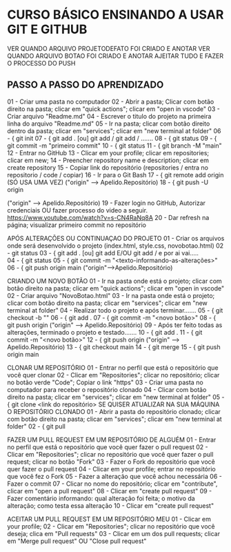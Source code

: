 
CURSO BÁSICO ENSINANDO A USAR GIT E GITHUB
==========================================




VER QUANDO ARQUIVO PROJETODEFATO FOI CRIADO E ANOTAR
VER QUANDO ARQUIVO BOTAO FOI CRIADO E ANOTAR
AJEITAR TUDO E FAZER O PROCESSO DO PUSH





PASSO A PASSO DO APRENDIZADO
----------------------------

01 - Criar uma pasta no computador
02 - Abrir a pasta; Clicar com botão direito na pasta; clicar em "quick actions"; clicar em "open in vscode"
03 - Criar arquivo "Readme.md" 
04 - Escrever o titulo do projeto na primeira linha do arquivo "Readme.md"
05 - Ir na pasta; clicar com botão direito dentro da pasta; clicar em "services"; clicar em "new terminal at folder"
06 - { git init
07 - { git add .   [ou]    git add <nome-arquivo-1>  /  git add <nome-arquivo-2>  /  .......
08 - { git status
09 - { git commit -m "primeiro commit"
10 - { git status
11 - { git branch -M "main"
12 - Entrar no GitHub
13 - Clicar em your profile; clicar em repositories; clicar em new; 
14 - Preencher repository name e description; clicar em create repository
15 - Copiar link do repositório (repositories / entra no repositorio / code / copiar)
16 - Ir para o Git Bash
17 - { git remote add origin <link-do-repositorio>  (SÓ USA UMA VEZ)   ("origin" --> Apelido.Repositório)
18 - { git push -U origin <main>  ("origin" --> Apelido.Repositório)
19 - Fazer login no GitHub, Autorizar credenciais OU fazer processo do video a seguir. https://www.youtube.com/watch?v=s-CN4RaNq8A
20 - Dar refresh na página; visualizar primeiro commit no repositório


APÓS ALTERAÇÕES OU CONTINUAÇAO DO PROJETO
01 - Criar os arquivos onde será desenvolvido o projeto (index.html, style.css, novobotao.html)
02 - git status
03 - { git add .   [ou]    git add <nome-arquivo-1>  E/OU  git add <nome-arquivo-2>  /  e por ai vai.....  
04 - { git status
05 - { git commit -m "<texto-informando-as-alterações>"
06 - { git push origin main  ("origin"-->Apelido.Repositório)


CRIANDO UM NOVO BOTÃO
01 - Ir na pasta onde está o projeto; clicar com botão direito na pasta; clicar em "quick actions"; clicar em "open in vscode"
02 - Criar arquivo "NovoBotao.html"
03 - Ir na pasta onde está o projeto; clicar com botão direito na pasta; clicar em "services"; clicar em "new terminal at folder"
04 - Realizar todo o projeto e após terminar.......
05 - { git checkout -b "<novo-botao>"
06 - { git add .
07 - { git commit -m "<novo botão>"
08 - { git push origin <novo-botao>   ("origin" --> Apelido.Repositório)
09 - Após ter feito todas as alterações, terminado o projeto e testado.......
10 - { git add .
11 - { git commit -m "<novo botão>"
12 - { git push origin <novo-botao>   ("origin" --> Apelido.Repositório)
13 - { git checkout main
14 - { git merge <novo-botao>
15 - { git push origin main


CLONAR UM REPOSITÓRIO
01 - Entrar no perfil que está o repositório que você quer clonar
02 - Clicar em "Repositories"; clicar no repositório; clicar no botão verde "Code"; Copiar o link "https"
03 - Criar uma pasta no computador para receber o repositório clonado
04 - Clicar com botão direito na pasta; clicar em "services"; clicar em "new terminal at folder"
05 - { git clone <link do repositório>
SE QUISER ATUALIZAR NA SUA MÁQUINA O REPOSITÓRIO CLONADO
01 - Abrir a pasta do repositório clonado; clicar com botão direito na pasta; clicar em "services"; clicar em "new terminal at folder"
02 - { git pull


FAZER UM PULL REQUEST EM UM REPOSITÓRIO DE ALGUÉM
01 - Entrar no perfil que está o repositório que você quer fazer o pull request
02 - Clicar em "Repositories"; clicar no repositório que você quer fazer o pull request; clicar no botão "Fork"
03 - Fazer o Fork do repositório que você quer fazer o pull request
04 - Clicar em your profile; entrar no repositório que você fez o Fork
05 - Fazer a alteração que você achou necessária
06 - Fazer o commit
07 - Clicar no nome do repositório; clicar em "contribute", clicar em "open a pull request"
08 - Clicar em "create pull request"
09 - Fazer comentário informando: qual alteração foi feita; o motivo da alteração; como testa essa alteração
10 - Clicar em "create pull request"

ACEITAR UM PULL REQUEST EM UM REPOSITÓRIO MEU
01 - Clicar em your profile; 
02 - Clicar em "Repositories"; clicar no repositório que você deseja; clica em "Pull requests"
03 - Clicar em um dos pull requests; clicar em "Merge pull request" OU "Close pull request"